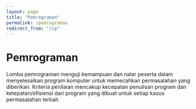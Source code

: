```yaml
---
layout: page
title: "Pemrograman"
permalink: /pemrograman
redirect_from: "/cp"
---
```


# Pemrograman

Lomba pemrograman menguji kemampuan dan nalar peserta dalam menyelesaikan program komputer untuk memecahkan permasalahan yang diberikan.
Kriteria penilaian mencakup kecepatan penulisan program dan ketepatan/efisiensi dari program yang dibuat untuk setiap kasus permasalahan terkait.
